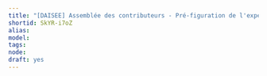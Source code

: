 ```yaml
---
title: "[DAISEE] Assemblée des contributeurs - Pré-figuration de l'expérimentation à Prats-de-Mollo"
shortid: SkYR-i7oZ
alias: 
model: 
tags: 
node: 
draft: yes
--- 
```

 